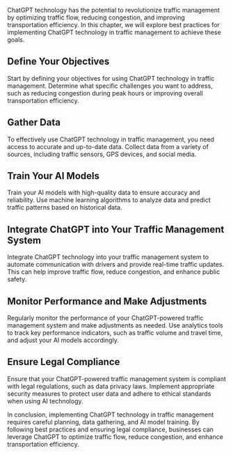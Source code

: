 
ChatGPT technology has the potential to revolutionize traffic management by optimizing traffic flow, reducing congestion, and improving transportation efficiency. In this chapter, we will explore best practices for implementing ChatGPT technology in traffic management to achieve these goals.

Define Your Objectives
----------------------

Start by defining your objectives for using ChatGPT technology in traffic management. Determine what specific challenges you want to address, such as reducing congestion during peak hours or improving overall transportation efficiency.

Gather Data
-----------

To effectively use ChatGPT technology in traffic management, you need access to accurate and up-to-date data. Collect data from a variety of sources, including traffic sensors, GPS devices, and social media.

Train Your AI Models
--------------------

Train your AI models with high-quality data to ensure accuracy and reliability. Use machine learning algorithms to analyze data and predict traffic patterns based on historical data.

Integrate ChatGPT into Your Traffic Management System
-----------------------------------------------------

Integrate ChatGPT technology into your traffic management system to automate communication with drivers and provide real-time traffic updates. This can help improve traffic flow, reduce congestion, and enhance public safety.

Monitor Performance and Make Adjustments
----------------------------------------

Regularly monitor the performance of your ChatGPT-powered traffic management system and make adjustments as needed. Use analytics tools to track key performance indicators, such as traffic volume and travel time, and adjust your AI models accordingly.

Ensure Legal Compliance
-----------------------

Ensure that your ChatGPT-powered traffic management system is compliant with legal regulations, such as data privacy laws. Implement appropriate security measures to protect user data and adhere to ethical standards when using AI technology.

In conclusion, implementing ChatGPT technology in traffic management requires careful planning, data gathering, and AI model training. By following best practices and ensuring legal compliance, businesses can leverage ChatGPT to optimize traffic flow, reduce congestion, and enhance transportation efficiency.

